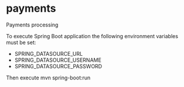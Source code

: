 # payments
Payments processing

To execute Spring Boot application the following environment variables must be set:
* SPRING_DATASOURCE_URL
* SPRING_DATASOURCE_USERNAME
* SPRING_DATASOURCE_PASSWORD

Then execute mvn spring-boot:run
